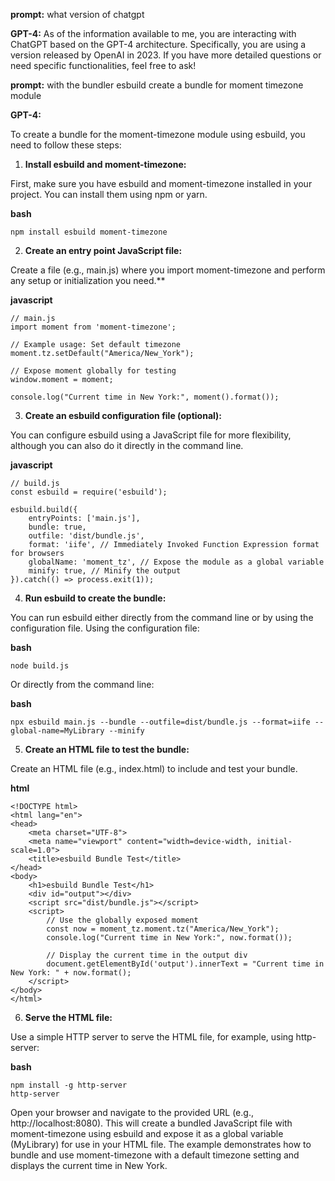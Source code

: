 **prompt:** what version of chatgpt

**GPT-4:** As of the information available to me, you are interacting with ChatGPT based on the GPT-4 architecture. Specifically, you are using a version released by OpenAI in 2023. 
If you have more detailed questions or need specific functionalities, feel free to ask!

**prompt:** with the bundler esbuild create a bundle for moment timezone module

**GPT-4:**

To create a bundle for the moment-timezone module using esbuild, you need to follow these steps:

1. **Install esbuild and moment-timezone:**

First, make sure you have esbuild and moment-timezone installed in your project. You can install them using npm or yarn.

**bash**
```
npm install esbuild moment-timezone
```

2. **Create an entry point JavaScript file:**

Create a file (e.g., main.js) where you import moment-timezone and perform any setup or initialization you need.**

**javascript**
```
// main.js
import moment from 'moment-timezone';

// Example usage: Set default timezone
moment.tz.setDefault("America/New_York");

// Expose moment globally for testing
window.moment = moment;

console.log("Current time in New York:", moment().format());
```

3. **Create an esbuild configuration file (optional):**

You can configure esbuild using a JavaScript file for more flexibility, although you can also do it directly in the command line.

**javascript**
```
// build.js
const esbuild = require('esbuild');

esbuild.build({
    entryPoints: ['main.js'],
    bundle: true,
    outfile: 'dist/bundle.js',
    format: 'iife', // Immediately Invoked Function Expression format for browsers
    globalName: 'moment_tz', // Expose the module as a global variable
    minify: true, // Minify the output
}).catch(() => process.exit(1));
```

4. **Run esbuild to create the bundle:**

You can run esbuild either directly from the command line or by using the configuration file.
Using the configuration file:

**bash**
```
node build.js
```

Or directly from the command line:

**bash**
```
npx esbuild main.js --bundle --outfile=dist/bundle.js --format=iife --global-name=MyLibrary --minify
```

5. **Create an HTML file to test the bundle:**

Create an HTML file (e.g., index.html) to include and test your bundle.

**html**
```
<!DOCTYPE html>
<html lang="en">
<head>
    <meta charset="UTF-8">
    <meta name="viewport" content="width=device-width, initial-scale=1.0">
    <title>esbuild Bundle Test</title>
</head>
<body>
    <h1>esbuild Bundle Test</h1>
    <div id="output"></div>
    <script src="dist/bundle.js"></script>
    <script>
        // Use the globally exposed moment
        const now = moment_tz.moment.tz("America/New_York");
        console.log("Current time in New York:", now.format());

        // Display the current time in the output div
        document.getElementById('output').innerText = "Current time in New York: " + now.format();
    </script>
</body>
</html>
```

6. **Serve the HTML file:**

Use a simple HTTP server to serve the HTML file, for example, using http-server:

**bash**
```
npm install -g http-server
http-server
```

Open your browser and navigate to the provided URL (e.g., http://localhost:8080).
This will create a bundled JavaScript file with moment-timezone using esbuild and expose it as a global variable (MyLibrary) for use in your HTML file. 
The example demonstrates how to bundle and use moment-timezone with a default timezone setting and displays the current time in New York.
